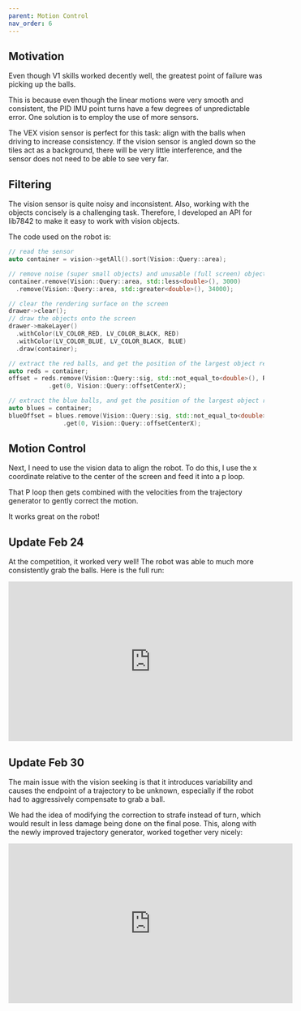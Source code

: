 ```yaml
---
parent: Motion Control
nav_order: 6
---
```


## Motivation

Even though V1 skills worked decently well, the greatest point of failure was
picking up the balls.

This is because even though the linear motions were very smooth and consistent,
the PID IMU point turns have a few degrees of unpredictable error. One solution
is to employ the use of more sensors.

The VEX vision sensor is perfect for this task: align with the balls when
driving to increase consistency. If the vision sensor is angled down so the
tiles act as a background, there will be very little interference, and the
sensor does not need to be able to see very far.

## Filtering

The vision sensor is quite noisy and inconsistent. Also, working with the
objects concisely is a challenging task. Therefore, I developed an API for
lib7842 to make it easy to work with vision objects.

The code used on the robot is:

```cpp
// read the sensor
auto container = vision->getAll().sort(Vision::Query::area);

// remove noise (super small objects) and unusable (full screen) objects
container.remove(Vision::Query::area, std::less<double>(), 3000)
  .remove(Vision::Query::area, std::greater<double>(), 34000);

// clear the rendering surface on the screen
drawer->clear();
// draw the objects onto the screen
drawer->makeLayer()
  .withColor(LV_COLOR_RED, LV_COLOR_BLACK, RED)
  .withColor(LV_COLOR_BLUE, LV_COLOR_BLACK, BLUE)
  .draw(container);

// extract the red balls, and get the position of the largest object relative to the center of the screen
auto reds = container;
offset = reds.remove(Vision::Query::sig, std::not_equal_to<double>(), RED)
           .get(0, Vision::Query::offsetCenterX);

// extract the blue balls, and get the position of the largest object relative to the center of the screen
auto blues = container;
blueOffset = blues.remove(Vision::Query::sig, std::not_equal_to<double>(), BLUE)
               .get(0, Vision::Query::offsetCenterX);
```

## Motion Control

Next, I need to use the vision data to align the robot. To do this, I use the x
coordinate relative to the center of the screen and feed it into a p loop.

That P loop then gets combined with the velocities from the trajectory generator
to gently correct the motion.

It works great on the robot!

## Update Feb 24

At the competition, it worked very well! The robot was able to much more
consistently grab the balls. Here is the full run:

<iframe width="560" height="315" src="https://www.youtube-nocookie.com/embed/xOU6WEcxbS0" title="YouTube video player" frameborder="0" allow="accelerometer; autoplay; clipboard-write; encrypted-media; gyroscope; picture-in-picture" allowfullscreen></iframe>

## Update Feb 30

The main issue with the vision seeking is that it introduces variability and
causes the endpoint of a trajectory to be unknown, especially if the robot had
to aggressively compensate to grab a ball.

We had the idea of modifying the correction to strafe instead of turn, which
would result in less damage being done on the final pose. This, along with the
newly improved trajectory generator, worked together very nicely:

<iframe width="560" height="315" src="https://www.youtube.com/embed/9Ip8POgMptk" title="YouTube video player" frameborder="0" allow="accelerometer; autoplay; clipboard-write; encrypted-media; gyroscope; picture-in-picture" allowfullscreen></iframe>
